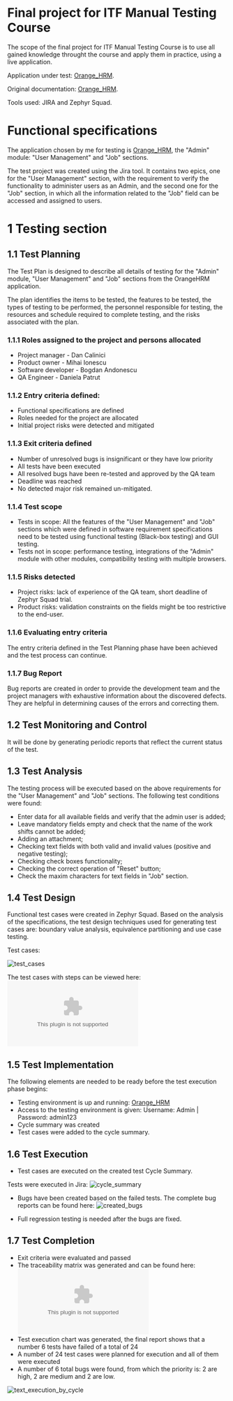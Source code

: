 # Final project for ITF Manual Testing Course

The scope of the final project for ITF Manual Testing Course is to use all gained knowledge throught the course and apply them in practice, using a live application.

Application under test: [Orange_HRM](https://opensource-demo.orangehrmlive.com/web/index.php/auth/login).

Original documentation: [Orange_HRM](https://www.orangehrm.com/assets/Files/Complete-Administrative-User-Guide.pdf?url=/Files/Complete-Administrative-User-Guide.pdf).

Tools used: JIRA and Zephyr Squad.

# Functional specifications

The application chosen by me for testing is [Orange_HRM](https://opensource-demo.orangehrmlive.com/web/index.php/auth/login), the "Admin" module: "User Management" and "Job" sections.

The test project was created using the Jira tool. It contains two epics, one for the "User Management" section, with the requirement to verify the functionality to administer users as an Admin, and the second one for the "Job" section, in which all the information related to the "Job" field can be accessed and assigned to users.

# 1 Testing section

## 1.1 Test Planning

The Test Plan is designed to describe all details of testing for the "Admin" module, "User Management" and "Job" sections from the OrangeHRM application.

The plan identifies the items to be tested, the features to be tested, the types of testing to be performed, the personnel responsible for testing, the resources and schedule required to complete testing, and the risks associated with the plan.

### 1.1.1 Roles assigned to the project and persons allocated
  - Project manager - Dan Calinici
  - Product owner - Mihai Ionescu
  - Software developer - Bogdan Andonescu
  - QA Engineer - Daniela Patrut

### 1.1.2 Entry criteria defined:
  - Functional specifications are defined
  - Roles needed for the project are allocated
  - Initial project risks were detected and mitigated

### 1.1.3 Exit criteria defined
  - Number of unresolved bugs is insignificant or they have low priority
  - All tests have been executed
  - All resolved bugs have been re-tested and approved by the QA team
  - Deadline was reached
  - No detected major risk remained un-mitigated.

### 1.1.4 Test scope
   - Tests in scope: All the features of the "User Management" and "Job" sections which were defined in software requirement specifications need to be tested using functional testing (Black-box testing) and GUI testing.
  - Tests not in scope: performance testing, integrations of the "Admin" module with other modules, compatibility testing with multiple browsers.

### 1.1.5 Risks detected
  - Project risks: lack of experience of the QA team, short deadline of Zephyr Squad trial.
  - Product risks: validation constraints on the fields might be too restrictive to the end-user.

### 1.1.6 Evaluating entry criteria
The entry criteria defined in the Test Planning phase have been achieved and the test process can continue.

### 1.1.7 Bug Report
Bug reports are created in order to provide the development team and the project managers with exhaustive information about the discovered defects. They are helpful in determining causes of the errors and correcting them.

## 1.2 Test Monitoring and Control
It will be done by generating periodic reports that reflect the current status of the test.

## 1.3 Test Analysis
The testing process will be executed based on the above requirements for the "User Management" and "Job" sections. The following test conditions were found:

  - Enter data for all available fields and verify that the admin user is added;
  - Leave mandatory fields empty and check that the name of the work shifts cannot be added;
  - Adding an attachment;
  - Checking text fields with both valid and invalid values (positive and negative testing);
  - Checking check boxes functionality;
  - Checking the correct operation of "Reset" button;
  - Check the maxim characters for text fields in "Job" section.

## 1.4 Test Design
Functional test cases were created in Zephyr Squad. Based on the analysis of the specifications, the test design techniques used for generating test cases are: boundary value analysis, equivalence partitioning and use case testing.

Test cases:

![test_cases](test_cases.GIF)

The test cases with steps can be viewed here: ![Test cases+Steps](test_cases_with_steps.xlsx)

## 1.5 Test Implementation
The following elements are needed to be ready before the test execution phase begins:

  - Testing environment is up and running: [Orange_HRM](https://opensource-demo.orangehrmlive.com/web/index.php/auth/login)
  - Access to the testing environment is given: Username: Admin | Password: admin123
  - Cycle summary was created
  - Test cases were added to the cycle summary.

## 1.6 Test Execution

  - Test cases are executed on the created test Cycle Summary.
    
Tests were executed in Jira:
![cycle_summary](cycle_summary.GIF)

  - Bugs have been created based on the failed tests. The complete bug reports can be found here: ![created_bugs]()

  - Full regression testing is needed after the bugs are fixed.

## 1.7 Test Completion
  - Exit criteria were evaluated and passed
  - The traceability matrix was generated and can be found here: ![traceability_matrix](traceability_matrix.xlsx)
  - Test execution chart was generated, the final report shows that a number 6 tests have failed of a total of 24
  - A number of 24 test cases were planned for execution and all of them were executed
  - A number of 6 total bugs were found, from which the priority is: 2 are high, 2 are medium and 2 are low.

![text_execution_by_cycle](test_execution.GIF)



